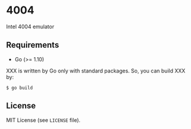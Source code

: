 4004
============================================================
Intel 4004 emulator

Requirements
--------------------------------------------------

* Go (>= 1.10)

XXX is written by Go only with standard packages.
So, you can build XXX by:
```
$ go build
```

License
--------------------------------------------------

MIT License (see `LICENSE` file).
